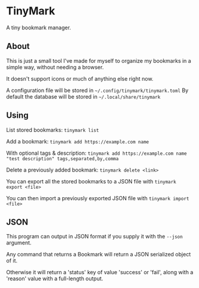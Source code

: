 # TinyMark
A tiny bookmark manager.

## About
This is just a small tool I've made for myself to organize my bookmarks in a simple way,
without needing a browser.

It doesn't support icons or much of anything else right now.

A configuration file will be stored in `~/.config/tinymark/tinymark.toml`
By default the database will be stored in `~/.local/share/tinymark`

## Using
List stored bookmarks:
`tinymark list`

Add a bookmark:
`tinymark add https://example.com name`

With optional tags & description:
`tinymark add https://example.com name "test description" tags,separated,by,comma`

Delete a previously added bookmark:
`tinymark delete <link>`

You can export all the stored bookmarks to a JSON file with `tinymark export <file>`

You can then import a previously exported JSON file with `tinymark import <file>`

## JSON
This program can output in JSON format if you supply it with the `--json` argument.

Any command that returns a Bookmark will return a JSON serialized object of it.

Otherwise it will return a 'status' key of value 'success' or 'fail',
along with a 'reason' value with a full-length output.
